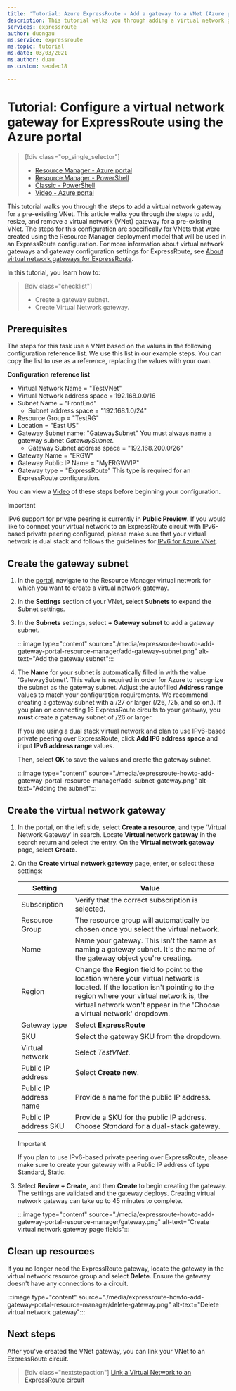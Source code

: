 ```yaml
---
title: 'Tutorial: Azure ExpressRoute - Add a gateway to a VNet (Azure portal)'
description: This tutorial walks you through adding a virtual network gateway to a VNet for ExpressRoute using the Azure portal.
services: expressroute
author: duongau
ms.service: expressroute
ms.topic: tutorial
ms.date: 03/03/2021
ms.author: duau
ms.custom: seodec18

---
```

# Tutorial: Configure a virtual network gateway for ExpressRoute using the Azure portal
> [!div class="op_single_selector"]
> * [Resource Manager - Azure portal](expressroute-howto-add-gateway-portal-resource-manager.md)
> * [Resource Manager - PowerShell](expressroute-howto-add-gateway-resource-manager.md)
> * [Classic - PowerShell](expressroute-howto-add-gateway-classic.md)
> * [Video - Azure portal](https://azure.microsoft.com/documentation/videos/azure-expressroute-how-to-create-a-vpn-gateway-for-your-virtual-network)
> 

This tutorial walks you through the steps to add a virtual network gateway for a pre-existing VNet. This article walks you through the steps to add, resize, and remove a virtual network (VNet) gateway for a pre-existing VNet. The steps for this configuration are specifically for VNets that were created using the Resource Manager deployment model that will be used in an ExpressRoute configuration. For more information about virtual network gateways and gateway configuration settings for ExpressRoute, see [About virtual network gateways for ExpressRoute](expressroute-about-virtual-network-gateways.md). 

In this tutorial, you learn how to:
> [!div class="checklist"]
> - Create a gateway subnet.
> - Create Virtual Network gateway.

## Prerequisites

The steps for this task use a VNet based on the values in the following configuration reference list. We use this list in our example steps. You can copy the list to use as a reference, replacing the values with your own.

**Configuration reference list**

* Virtual Network Name = "TestVNet"
* Virtual Network address space = 192.168.0.0/16
* Subnet Name = "FrontEnd" 
	* Subnet address space = "192.168.1.0/24"
* Resource Group = "TestRG"
* Location = "East US"
* Gateway Subnet name: "GatewaySubnet" You must always name a gateway subnet *GatewaySubnet*.
	* Gateway Subnet address space = "192.168.200.0/26"
* Gateway Name = "ERGW"
* Gateway Public IP Name = "MyERGWVIP"
* Gateway type = "ExpressRoute" This type is required for an ExpressRoute configuration.

You can view a [Video](https://azure.microsoft.com/documentation/videos/azure-expressroute-how-to-create-a-vpn-gateway-for-your-virtual-network) of these steps before beginning your configuration.

> [!IMPORTANT]
> IPv6 support for private peering is currently in **Public Preview**. If you would like to connect your virtual network to an ExpressRoute circuit with IPv6-based private peering configured, please make sure that your virtual network is dual stack and follows the guidelines for [IPv6 for Azure VNet](../virtual-network/ipv6-overview.md).
> 
> 

## Create the gateway subnet

1. In the [portal](https://portal.azure.com), navigate to the Resource Manager virtual network for which you want to create a virtual network gateway.
1. In the **Settings** section of your VNet, select **Subnets** to expand the Subnet settings.
1. In the **Subnets** settings, select **+ Gateway subnet** to add a gateway subnet. 
   
    :::image type="content" source="./media/expressroute-howto-add-gateway-portal-resource-manager/add-gateway-subnet.png" alt-text="Add the gateway subnet":::

1. The **Name** for your subnet is automatically filled in with the value 'GatewaySubnet'. This value is required in order for Azure to recognize the subnet as the gateway subnet. Adjust the autofilled **Address range** values to match your configuration requirements. We recommend creating a gateway subnet with a /27 or larger (/26, /25, and so on.). If you plan on connecting 16 ExpressRoute circuits to your gateway, you **must** create a gateway subnet of /26 or larger.

    If you are using a dual stack virtual network and plan to use IPv6-based private peering over ExpressRoute, click **Add IP6 address space** and input **IPv6 address range** values.

    Then, select **OK** to save the values and create the gateway subnet.

    :::image type="content" source="./media/expressroute-howto-add-gateway-portal-resource-manager/add-subnet-gateway.png" alt-text="Adding the subnet":::

## Create the virtual network gateway

1. In the portal, on the left side, select **Create a resource**, and type 'Virtual Network Gateway' in search. Locate **Virtual network gateway** in the search return and select the entry. On the **Virtual network gateway** page, select **Create**.
1. On the **Create virtual network gateway** page, enter, or select these settings:

    | Setting | Value |
    | --------| ----- |
    | Subscription | Verify that the correct subscription is selected. |
    | Resource Group | The resource group will automatically be chosen once you select the virtual network. | 
    | Name | Name your gateway. This isn't the same as naming a gateway subnet. It's the name of the gateway object you're creating.|
    | Region | Change the **Region** field to point to the location where your virtual network is located. If the location isn't pointing to the region where your virtual network is, the virtual network won't appear in the 'Choose a virtual network' dropdown. |
    | Gateway type | Select **ExpressRoute**|
    | SKU | Select the gateway SKU from the dropdown. |
    | Virtual network | Select *TestVNet*. |
    | Public IP address | Select **Create new**.|
    | Public IP address name | Provide a name for the public IP address. |
    | Public IP address SKU | Provide a SKU for the public IP address. Choose *Standard* for a dual-stack gateway. |

    > [!IMPORTANT]
    > If you plan to use IPv6-based private peering over ExpressRoute, please make sure to create your gateway with a Public IP address of type Standard, Static.
    > 
    > 

1. Select **Review + Create**, and then **Create** to begin creating the gateway. The settings are validated and the gateway deploys. Creating virtual network gateway can take up to 45 minutes to complete.

    :::image type="content" source="./media/expressroute-howto-add-gateway-portal-resource-manager/gateway.png" alt-text="Create virtual network gateway page fields":::

## Clean up resources

If you no longer need the ExpressRoute gateway, locate the gateway in the virtual network resource group and select **Delete**. Ensure the gateway doesn't have any connections to a circuit.

:::image type="content" source="./media/expressroute-howto-add-gateway-portal-resource-manager/delete-gateway.png" alt-text="Delete virtual network gateway":::

## Next steps
After you've created the VNet gateway, you can link your VNet to an ExpressRoute circuit. 

> [!div class="nextstepaction"]
> [Link a Virtual Network to an ExpressRoute circuit](expressroute-howto-linkvnet-portal-resource-manager.md)